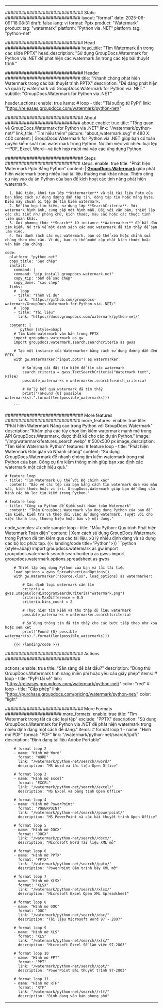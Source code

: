 
---
############################# Static ############################
layout: "format"
date:  2025-06-09T18:08:31
draft: false
lang: vi
format: Pptx
product: "Watermark"
product_tag: "watermark"
platform: "Python via .NET"
platform_tag: "python-net"

############################# Head ############################
head_title: "Tìm Watermark ẩn trong các slide PPTX"
head_description: "Sử dụng GroupDocs.Watermark for Python via .NET để phát hiện các watermark ẩn trong các tệp bài thuyết trình."

############################# Header ############################
title: "Nhanh chóng phát hiện Watermark trong các bài thuyết trình PPTX" 
description: "Dễ dàng phát hiện và quản lý watermark với GroupDocs.Watermark for Python via .NET."
subtitle: "GroupDocs.Watermark for Python via .NET" 

header_actions:
  enable: true
  items:
    #  loop
    - title: "Tải xuống từ PyPi"
      link: "https://releases.groupdocs.com/watermark/python-net/"
      
############################# About ############################
about:
    enable: true
    title: "Tổng quan về GroupDocs.Watermark for Python via .NET"
    link: "/watermark/python-net/"
    link_title: "Tìm hiểu thêm"
    picture: "about_watermark.svg" # 480 X 400
    content: |
       GroupDocs.Watermark for Python via .NET giúp bạn có toàn quyền kiểm soát các watermark trong Python. Nó làm việc với nhiều loại tệp—PDF, Excel, Word—và tích hợp mượt mà vào các ứng dụng Python.

############################# Steps ############################
steps:
    enable: true
    title: "Phát hiện Watermark Pptx Bằng Python"
    content: |
      **[GroupDocs.Watermark](https://products.groupdocs.com/watermark/python-net/)** giúp phát hiện watermark trong nhiều loại tài liệu thương mại khác nhau. Thêm công cụ này vào dự án Python của bạn để kích hoạt các tính năng phát hiện watermark.
      
      1. Đầu tiên, khởi tạo lớp **Watermarker** và tải tài liệu Pptx của bạn bằng cách sử dụng đường dẫn tập tin, dòng tập tin hoặc mảng byte. Điều này chuẩn bị tệp để tìm kiếm watermark.
      2. Để thu hẹp tìm kiếm, sử dụng lớp **SearchCriteria**. Với watermark hình ảnh, cung cấp một hình mẫu. Đối với văn bản, thiết lập các chi tiết như phông chữ, kích thước, màu sắc hoặc các thuộc tính liên quan khác.
      3. Gọi phương thức **Search** từ instance **Watermarker** để bắt đầu tìm kiếm. Nó trả về một danh sách các mục watermark đã tìm thấy để bạn làm việc.
      4. Với danh sách các mục watermark, bạn có thể xóa hoặc chỉnh sửa chúng theo nhu cầu. Ví dụ, bạn có thể muốn cập nhật kích thước hoặc văn bản của chúng.
   
    code:
      platform: "python-net"
      copy_title: "Sao chép"
      install:
        command: |
        command: "pip install groupdocs-watermark-net"
        copy_tip: "bấm để sao chép"
        copy_done: "sao chép"
      links:
        #  loop
        - title: "Thêm ví dụ"
          link: "https://github.com/groupdocs-watermark/GroupDocs.Watermark-for-Python-via-.NET/"
        #  loop
        - title: "Tài liệu"
          link: "https://docs.groupdocs.com/watermark/python-net/"
          
      content: |
        ```python {style=abap}
        # Tìm kiếm watermark văn bản trong PPTX
        import groupdocs.watermark as gw
        import groupdocs.watermark.search.searchcriteria as gwss

        # Tạo một instance của Watermarker bằng cách sử dụng đường dẫn đến PPTX
        with gw.Watermarker("input.pptx") as watermarker:

            # Sử dụng cài đặt tìm kiếm để tìm các watermark
            search_criteria = gwss.TextSearchCriteria("Watermark text", False)
            possible_watermarks = watermarker.search(search_criteria)

            # Xử lý kết quả watermark đã tìm thấy
            print("\nFound {0} possible watermark(s).".format(len(possible_watermarks)))
       
        ```  

############################# More features ############################
more_features:
  enable: true
  title: "Phát hiện Watermark Nâng cao trong Python với GroupDocs.Watermark"
  description: "Khám phá các tùy chọn tìm kiếm watermark mạnh mẽ trong API GroupDocs.Watermark, được thiết kế cho các dự án Python."
  image: "/img/watermark/features_search.webp" # 500x500 px
  image_description: "Tìm kiếm Watermark Python"
  features:
    # feature loop
    - title: "Phát hiện Watermark Đơn giản và Nhanh chóng"
      content: "Sử dụng GroupDocs.Watermark để nhanh chóng tìm kiếm watermark trong mã Python của bạn. Công cụ tìm kiếm thông minh giúp bạn xác định các watermark một cách hiệu quả."

    # feature loop
    - title: "Tìm Watermark Cụ thể với Độ chính xác"
      content: "Bảo vệ các tệp của bạn bằng cách tìm watermark dựa vào màu sắc, kích thước hoặc vị trí. GroupDocs.Watermark giúp bạn dễ dàng cấu hình các bộ lọc tìm kiếm trong Python."

    # feature loop
    - title: "Công cụ Python để Kiểm soát Hoàn toàn Watermark"
      content: "Thêm GroupDocs.Watermark vào ứng dụng Python của bạn để tìm kiếm, kiểm tra và theo dõi việc sử dụng watermark. Tuyệt vời cho việc thanh tra, thương hiệu hoặc bảo vệ nội dung."
      
  code_samples:
    # code sample loop
    - title: "Mẫu Python: Quy trình Phát hiện Watermark Toàn diện"
      content: |
        Xem cách sử dụng GroupDocs.Watermark trong Python để tìm kiếm qua các tài liệu, xử lý nhiều định dạng và sử dụng các bộ lọc phức tạp.
        {{< landing/code title="Python">}}
        ```python {style=abap}
        import groupdocs.watermark as gw
        import groupdocs.watermark.search.searchcriteria as gwss
        import groupdocs.watermark.options.spreadsheet as gwos

        # Thiết lập ứng dụng Python của bạn và tải tài liệu
        load_options = gwos.SpreadsheetLoadOptions()
        with gw.Watermarker("source.xlsx", load_options) as watermarker:

            # Xác định loại watermark cần tìm
            criteria = gwss.ImageColorHistogramSearchCriteria("watermark.png")
            criteria.MaxDifference = 0.5
            criteria.bins_count = 2

            # Thực hiện tìm kiếm và thu thập dữ liệu watermark
            possible_watermarks = watermarker.search(criteria)

            # Sử dụng thông tin đã tìm thấy cho các bước tiếp theo như xóa hoặc xem xét
            print("Found {0} possible watermark(s).".format(len(possible_watermarks)))        
        ```
        {{< /landing/code >}}


############################# Actions ############################

actions:
  enable: true
  title: "Sẵn sàng để bắt đầu?"
  description: "Dùng thử GroupDocs.Watermark tính năng miễn phí hoặc yêu cầu giấy phép"
  items:
    #  loop
    - title: "PyPi tải về"
      link: "https://releases.groupdocs.com/watermark/python-net/"
      color: "red"
        #  loop
    - title: "Cấp phép"
      link: "https://purchase.groupdocs.com/pricing/watermark/python-net/"
      color: "light"


############################# More Formats #####################
more_formats:
    enable: true
    title: "Tìm Watermark trong tất cả các loại tệp"
    exclude: "PPTX"
    description: "Sử dụng GroupDocs.Watermark for Python via .NET để phát hiện watermark trong nhiều định dạng một cách dễ dàng."
    items: 
        # format loop 1
        - name: "Hình mờ PDF"
          format: "PDF"
          link: "/watermark/python-net/search//pdf/"
          description: "Định dạng tài liệu Adobe Portable"

        # format loop 2
        - name: "Hình mờ Word"
          format: "WORD"
          link: "/watermark/python-net/search//word/"
          description: "MS Word và tài liệu Open Office"
          
        # format loop 3
        - name: "Hình mờ Excel"
          format: "EXCEL"
          link: "/watermark/python-net/search//excel/"
          description: "MS Excel và bảng tính Open Office"

        # format loop 4
        - name: "Hình mờ PowerPoint"
          format: "POWERPOINT"
          link: "/watermark/python-net/search//powerpoint/"
          description: "MS PowerPoint và các bài thuyết trình Open Office"

        # format loop 5
        - name: "Hình mờ DOCX"
          format: "DOCX"
          link: "/watermark/python-net/search//docx/"
          description: "Microsoft Word Tài liệu XML mở"
          
        # format loop 6
        - name: "Hình mờ PPTX"
          format: "PPTX"
          link: "/watermark/python-net/search//pptx/"
          description: "PowerPoint Bản trình bày XML mở"
          
        # format loop 7
        - name: "Hình mờ XLSX"
          format: "XLSX"
          link: "/watermark/python-net/search//xlsx/"
          description: "Microsoft Excel Open XML Spreadsheet"

        # format loop 8
        - name: "Hình mờ DOC"
          format: "DOC"
          link: "/watermark/python-net/search//doc/"
          description: "Tài liệu Microsoft Word 97 - 2007"

        # format loop 9
        - name: "Hình mờ XLS"
          format: "XLS"
          link: "/watermark/python-net/search//xls/"
          description: "Microsoft Excel Sổ làm việc 97-2003"

        # format loop 10
        - name: "Hình mờ PPT"
          format: "PPT"
          link: "/watermark/python-net/search//ppt/"
          description: "PowerPoint Bài thuyết trình 97-2003"

        # format loop 11
        - name: "Hình mờ RTF"
          format: "RTF"
          link: "/watermark/python-net/search//rtf/"
          description: "Định dạng văn bản phong phú"

---